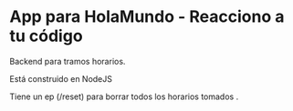 # App para HolaMundo - Reacciono a tu código
Backend para tramos horarios.

Está construido en NodeJS

Tiene un ep (/reset) para borrar todos los horarios tomados
.